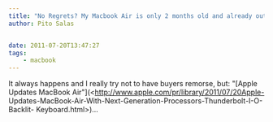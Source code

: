 ```yaml
---
title: "No Regrets? My Macbook Air is only 2 months old and already out-of-date"
author: Pito Salas


date: 2011-07-20T13:47:27
tags:
    - macbook
---
```




It always happens and I really try not to have buyers remorse, but: "[Apple
Updates MacBook Air"](<http://www.apple.com/pr/library/2011/07/20Apple-
Updates-MacBook-Air-With-Next-Generation-Processors-Thunderbolt-I-O-Backlit-
Keyboard.html>)…


